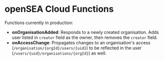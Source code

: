 # openSEA Cloud Functions

Functions currently in production:

 * **onOrganisationAdded**: Responds to a newly created organisation. Adds user listed in `creator` field as the owner, then removes the `creator` field.
 * **onAccessChange**: Propagates changes to an organisation's access (`/organisation/{orgId}/users/{uid}`) to be reflected in the user (`/users/{uid}/organisations/{orgId}`) as well.
